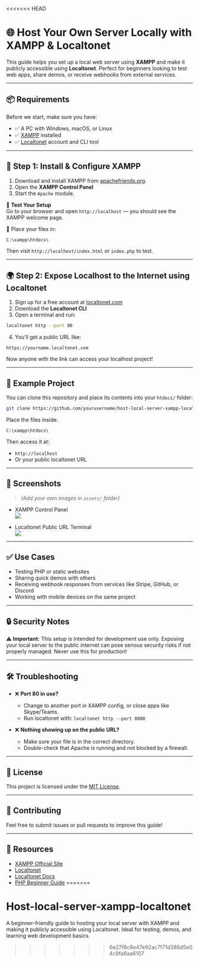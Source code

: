 <<<<<<< HEAD
# 🌐 Host Your Own Server Locally with XAMPP & Localtonet

This guide helps you set up a local web server using **XAMPP** and make it publicly accessible using **Localtonet**. Perfect for beginners looking to test web apps, share demos, or receive webhooks from external services.

---

## 📦 Requirements

Before we start, make sure you have:

- ✅ A PC with Windows, macOS, or Linux
- ✅ [XAMPP](https://www.apachefriends.org/index.html) installed
- ✅ [Localtonet](https://localtonet.com/) account and CLI tool

---

## 🚀 Step 1: Install & Configure XAMPP

1. Download and install XAMPP from [apachefriends.org](https://www.apachefriends.org/index.html).
2. Open the **XAMPP Control Panel**
3. Start the `Apache` module.

🧪 **Test Your Setup**  
Go to your browser and open `http://localhost` — you should see the XAMPP welcome page.

📁 Place your files in:  
```
C:\xampp\htdocs\
```
Then visit `http://localhost/index.html` or `index.php` to test.

---

## 🌍 Step 2: Expose Localhost to the Internet using Localtonet

1. Sign up for a free account at [localtonet.com](https://localtonet.com/)
2. Download the **Localtonet CLI**
3. Open a terminal and run:

```bash
localtonet http --port 80
```

4. You’ll get a public URL like:

```
https://yourname.localtonet.com
```

Now anyone with the link can access your localhost project!

---

## 🧪 Example Project

You can clone this repository and place its contents into your `htdocs/` folder:

```bash
git clone https://github.com/yourusername/host-local-server-xampp-localtonet.git
```

Place the files inside:
```
C:\xampp\htdocs\
```

Then access it at:
- `http://localhost`
- Or your public localtonet URL

---

## 📸 Screenshots

> *(Add your own images in `assets/` folder)*

- XAMPP Control Panel  
  ![](./assets/xampp-control-panel.png)

- Localtonet Public URL Terminal  
  ![](./assets/localtonet-terminal.png)

---

## ✅ Use Cases

- Testing PHP or static websites
- Sharing quick demos with others
- Receiving webhook responses from services like Stripe, GitHub, or Discord
- Working with mobile devices on the same project

---

## 🔒 Security Notes

⚠️ **Important:** This setup is intended for development use only. Exposing your local server to the public internet can pose serious security risks if not properly managed. Never use this for production!

---

## 🛠 Troubleshooting

- ❌ **Port 80 in use?**
  - Change to another port in XAMPP config, or close apps like Skype/Teams.
  - Run localtonet with: `localtonet http --port 8080`

- ❌ **Nothing showing up on the public URL?**
  - Make sure your file is in the correct directory.
  - Double-check that Apache is running and not blocked by a firewall.

---

## 📄 License

This project is licensed under the [MIT License](./LICENSE).

---

## 🤝 Contributing

Feel free to submit issues or pull requests to improve this guide!

---

## 🔗 Resources

- [XAMPP Official Site](https://www.apachefriends.org/index.html)
- [Localtonet](https://localtonet.com/)
- [Localtonet Docs](https://docs.localtonet.com/)
- [PHP Beginner Guide](https://www.php.net/manual/en/tutorial.php)
=======
# Host-local-server-xampp-localtonet
A beginner-friendly guide to hosting your local server with XAMPP and making it publicly accessible using Localtonet. Ideal for testing, demos, and learning web development basics.
>>>>>>> 6e27f8c8e47e92ac7f71d386d5e04c9fa6aa6107
